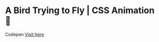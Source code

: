 # A Bird Trying to Fly | CSS Animation 🐥

Codepen [Visit here](https://codepen.io/mdusmanansari/full/zYbqWLR)
